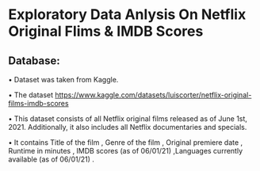 # Exploratory Data Anlysis On Netflix Original Flims & IMDB Scores

## Database:
•	Dataset was taken from Kaggle.

•	The dataset https://www.kaggle.com/datasets/luiscorter/netflix-original-films-imdb-scores


•	This dataset consists of all Netflix original films released as of June 1st, 2021. Additionally, it also includes all Netflix documentaries and specials. 

•	It contains Title of the film , Genre of the film , Original premiere date , Runtime in minutes , IMDB scores (as of 06/01/21) ,Languages currently available (as of 06/01/21) .




